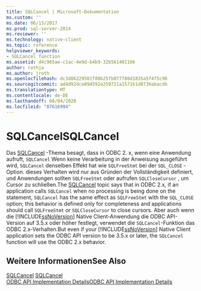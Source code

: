 ```yaml
---
title: SQLCancel | Microsoft-Dokumentation
ms.custom: ''
ms.date: 06/13/2017
ms.prod: sql-server-2014
ms.reviewer: ''
ms.technology: native-client
ms.topic: reference
helpviewer_keywords:
- SQLCancel function
ms.assetid: d4c965ae-c1ac-4e9d-b4b9-32b561401106
author: rothja
ms.author: jroth
ms.openlocfilehash: dc3d86229501f80b25fb077788d1835a5f4f5c96
ms.sourcegitcommit: ad4d92dce894592a259721a1571b1d8736abacdb
ms.translationtype: MT
ms.contentlocale: de-DE
ms.lasthandoff: 08/04/2020
ms.locfileid: "87616994"
---
```

# <a name="sqlcancel"></a><span data-ttu-id="01859-102">SQLCancel</span><span class="sxs-lookup"><span data-stu-id="01859-102">SQLCancel</span></span>
  <span data-ttu-id="01859-103">Das [SQLCancel](https://go.microsoft.com/fwlink/?LinkId=203516) -Thema besagt, dass in ODBC 2. x, wenn eine Anwendung aufruft, `SQLCancel` Wenn keine Verarbeitung in der Anweisung ausgeführt wird, `SQLCancel` denselben Effekt hat wie `SQLFreeStmt` bei der `SQL_CLOSE` -Option. dieses Verhalten wird nur aus Gründen der Vollständigkeit definiert, und Anwendungen sollten `SQLFreeStmt` oder aufrufen `SQLCloseCursor` , um Cursor zu schließen.</span><span class="sxs-lookup"><span data-stu-id="01859-103">The [SQLCancel](https://go.microsoft.com/fwlink/?LinkId=203516) topic says that in ODBC 2.x, if an application calls `SQLCancel` when no processing is being done on the statement, `SQLCancel` has the same effect as `SQLFreeStmt` with the `SQL_CLOSE` option; this behavior is defined only for completeness and applications should call `SQLFreeStmt` or `SQLCloseCursor` to close cursors.</span></span> <span data-ttu-id="01859-104">Aber auch wenn die [!INCLUDE[ssNoVersion](../../includes/ssnoversion-md.md)] Native Client-Anwendung die ODBC API-Version auf 3.5.x oder höher festlegt, verwendet die `SQLCancel`-Funktion das ODBC 2.x-Verhalten.</span><span class="sxs-lookup"><span data-stu-id="01859-104">But even if your [!INCLUDE[ssNoVersion](../../includes/ssnoversion-md.md)] Native Client application sets the ODBC API version to be 3.5.x or later, the `SQLCancel` function will use the ODBC 2.x behavior.</span></span>  
  
## <a name="see-also"></a><span data-ttu-id="01859-105">Weitere Informationen</span><span class="sxs-lookup"><span data-stu-id="01859-105">See Also</span></span>  
 <span data-ttu-id="01859-106">[SQLCancel](https://go.microsoft.com/fwlink/?LinkId=203516) </span><span class="sxs-lookup"><span data-stu-id="01859-106">[SQLCancel](https://go.microsoft.com/fwlink/?LinkId=203516) </span></span>  
 [<span data-ttu-id="01859-107">ODBC API Implementation Details</span><span class="sxs-lookup"><span data-stu-id="01859-107">ODBC API Implementation Details</span></span>](odbc-api-implementation-details.md)  
  
  

